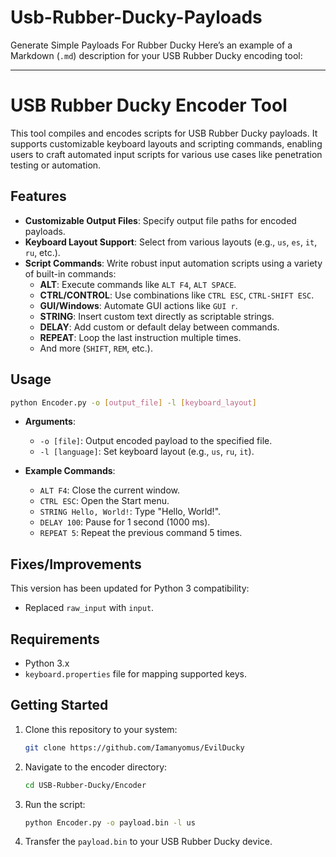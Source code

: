 # Usb-Rubber-Ducky-Payloads
Generate Simple Payloads For Rubber Ducky
Here’s an example of a Markdown (`.md`) description for your USB Rubber Ducky encoding tool:

---

# USB Rubber Ducky Encoder Tool

This tool compiles and encodes scripts for USB Rubber Ducky payloads. It supports customizable keyboard layouts and scripting commands, enabling users to craft automated input scripts for various use cases like penetration testing or automation.

## Features

- **Customizable Output Files**: Specify output file paths for encoded payloads.
- **Keyboard Layout Support**: Select from various layouts (e.g., `us`, `es`, `it`, `ru`, etc.).
- **Script Commands**: Write robust input automation scripts using a variety of built-in commands:
  - **ALT**: Execute commands like `ALT F4`, `ALT SPACE`.
  - **CTRL/CONTROL**: Use combinations like `CTRL ESC`, `CTRL-SHIFT ESC`.
  - **GUI/Windows**: Automate GUI actions like `GUI r`.
  - **STRING**: Insert custom text directly as scriptable strings.
  - **DELAY**: Add custom or default delay between commands.
  - **REPEAT**: Loop the last instruction multiple times.
  - And more (`SHIFT`, `REM`, etc.).

## Usage

```bash
python Encoder.py -o [output_file] -l [keyboard_layout]
```

- **Arguments**:
  - `-o [file]`: Output encoded payload to the specified file.
  - `-l [language]`: Set keyboard layout (e.g., `us`, `ru`, `it`).

- **Example Commands**:
  - `ALT F4`: Close the current window.
  - `CTRL ESC`: Open the Start menu.
  - `STRING Hello, World!`: Type "Hello, World!".
  - `DELAY 100`: Pause for 1 second (1000 ms).
  - `REPEAT 5`: Repeat the previous command 5 times.

## Fixes/Improvements

This version has been updated for Python 3 compatibility:
- Replaced `raw_input` with `input`.

## Requirements

- Python 3.x
- `keyboard.properties` file for mapping supported keys.

## Getting Started

1. Clone this repository to your system:
   ```bash
   git clone https://github.com/Iamanyomus/EvilDucky
   ```
2. Navigate to the encoder directory:
   ```bash
   cd USB-Rubber-Ducky/Encoder
   ```
3. Run the script:
   ```bash
   python Encoder.py -o payload.bin -l us
   ```
4. Transfer the `payload.bin` to your USB Rubber Ducky device.

